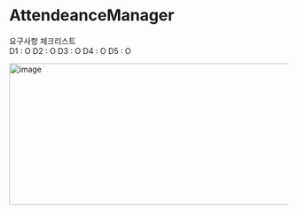 # AttendeanceManager


요구사항 체크리스트	
D1 :	O
D2 :	O
D3 :	O
D4 :	O
D5 :	O


<img width="668" height="256" alt="image" src="https://github.com/user-attachments/assets/24f90975-2745-4c9c-9aa0-dda216dc6a52" />
